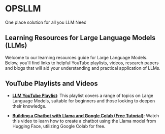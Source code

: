 # OPSLLM
One place solution for all you LLM Need

## Learning Resources for Large Language Models (LLMs)

Welcome to our learning resources guide for Large Language Models. Below, you'll find links to helpful YouTube playlists, videos, research papers and blogs that will aid your understanding and practical application of LLMs.

## YouTube Playlists and Videos

- **[LLM YouTube Playlist](https://www.youtube.com/playlist?list=PLz-ep5RbHosU2hnz5ejezwaYpdMutMVB0)**: This playlist covers a range of topics on Large Language Models, suitable for beginners and those looking to deepen their knowledge.

- **[Building a Chatbot with Llama and Google Colab (Free Tutorial)](https://www.youtube.com/watch?v=Z6sCl6abJj4)**: Watch this video to learn how to create a chatbot using the Llama model from Hugging Face, utilizing Google Colab for free.
